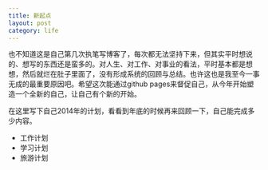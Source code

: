 ```yaml
---
title: 新起点
layout: post
category: life
---
```


也不知道这是自己第几次执笔写博客了，每次都无法坚持下来，但其实平时想说的、想写的东西还是蛮多的。对人生、对工作、对事业的看法，平时基本都是想想，然后就烂在肚子里面了，没有形成系统的回顾与总结。也许这也是我至今一事无成的最重要原因吧。希望这次能通过github pages来督促自己，从今年开始塑造一个全新的自己，让自己有个新的开始。

在这里写下自己2014年的计划，看看到年底的时候再来回顾一下，自己能完成多少内容。

-  工作计划
-  学习计划
-  旅游计划